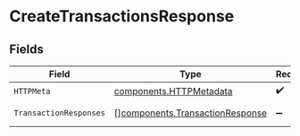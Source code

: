 # CreateTransactionsResponse


## Fields

| Field                                                                              | Type                                                                               | Required                                                                           | Description                                                                        |
| ---------------------------------------------------------------------------------- | ---------------------------------------------------------------------------------- | ---------------------------------------------------------------------------------- | ---------------------------------------------------------------------------------- |
| `HTTPMeta`                                                                         | [components.HTTPMetadata](../../models/components/httpmetadata.md)                 | :heavy_check_mark:                                                                 | N/A                                                                                |
| `TransactionResponses`                                                             | [][components.TransactionResponse](../../models/components/transactionresponse.md) | :heavy_minus_sign:                                                                 | Transactions created                                                               |